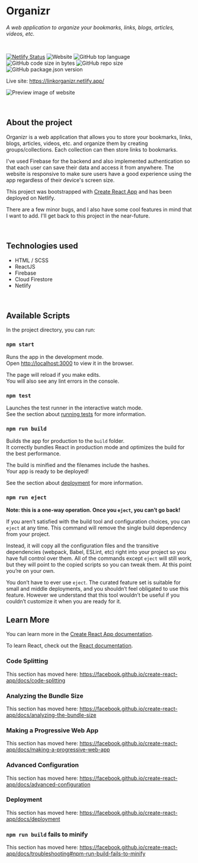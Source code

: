# Organizr

*A web application to organize your bookmarks, links, blogs, articles, videos, etc.*

<br />

[![Netlify Status](https://api.netlify.com/api/v1/badges/4ebb2921-65ca-4a9d-a36c-ac76a4f2beac/deploy-status)](https://app.netlify.com/sites/linkorganizr/deploys)
![Website](https://img.shields.io/website?down_color=lightgrey&down_message=down&up_color=green&up_message=up&url=https%3A%2F%2Flinkorganizr.netlify.app%2F)
![GitHub top language](https://img.shields.io/github/languages/top/Arash-11/organizr)
![GitHub code size in bytes](https://img.shields.io/github/languages/code-size/Arash-11/organizr)
![GitHub repo size](https://img.shields.io/github/repo-size/Arash-11/organizr)
![GitHub package.json version](https://img.shields.io/github/package-json/v/Arash-11/organizr)

Live site: https://linkorganizr.netlify.app/

![Preview image of website](https://github.com/Arash-11/organizr/blob/main/Organizr.png)

<br />

## About the project

Organizr is a web application that allows you to store your bookmarks, links, blogs, articles, videos, etc. and organize them by creating groups/collections. Each collection can then store links to bookmarks.

I've used Firebase for the backend and also implemented authentication so that each user can save their data and access it from anywhere. The website is responsive to make sure users have a good experience using the app regardless of their device's screen size.

This project was bootstrapped with [Create React App](https://github.com/facebook/create-react-app) and has been deployed on Netlify.

There are a few minor bugs, and I also have some cool features in mind that I want to add. I'll get back to this project in the near-future.

<br />

## Technologies used

- HTML / SCSS
- ReactJS
- Firebase
- Cloud Firestore
- Netlify

<br />

## Available Scripts

In the project directory, you can run:

### `npm start`

Runs the app in the development mode.<br />
Open [http://localhost:3000](http://localhost:3000) to view it in the browser.

The page will reload if you make edits.<br />
You will also see any lint errors in the console.

### `npm test`

Launches the test runner in the interactive watch mode.<br />
See the section about [running tests](https://facebook.github.io/create-react-app/docs/running-tests) for more information.

### `npm run build`

Builds the app for production to the `build` folder.<br />
It correctly bundles React in production mode and optimizes the build for the best performance.

The build is minified and the filenames include the hashes.<br />
Your app is ready to be deployed!

See the section about [deployment](https://facebook.github.io/create-react-app/docs/deployment) for more information.

### `npm run eject`

**Note: this is a one-way operation. Once you `eject`, you can’t go back!**

If you aren’t satisfied with the build tool and configuration choices, you can `eject` at any time. This command will remove the single build dependency from your project.

Instead, it will copy all the configuration files and the transitive dependencies (webpack, Babel, ESLint, etc) right into your project so you have full control over them. All of the commands except `eject` will still work, but they will point to the copied scripts so you can tweak them. At this point you’re on your own.

You don’t have to ever use `eject`. The curated feature set is suitable for small and middle deployments, and you shouldn’t feel obligated to use this feature. However we understand that this tool wouldn’t be useful if you couldn’t customize it when you are ready for it.

## Learn More

You can learn more in the [Create React App documentation](https://facebook.github.io/create-react-app/docs/getting-started).

To learn React, check out the [React documentation](https://reactjs.org/).

### Code Splitting

This section has moved here: https://facebook.github.io/create-react-app/docs/code-splitting

### Analyzing the Bundle Size

This section has moved here: https://facebook.github.io/create-react-app/docs/analyzing-the-bundle-size

### Making a Progressive Web App

This section has moved here: https://facebook.github.io/create-react-app/docs/making-a-progressive-web-app

### Advanced Configuration

This section has moved here: https://facebook.github.io/create-react-app/docs/advanced-configuration

### Deployment

This section has moved here: https://facebook.github.io/create-react-app/docs/deployment

### `npm run build` fails to minify

This section has moved here: https://facebook.github.io/create-react-app/docs/troubleshooting#npm-run-build-fails-to-minify
